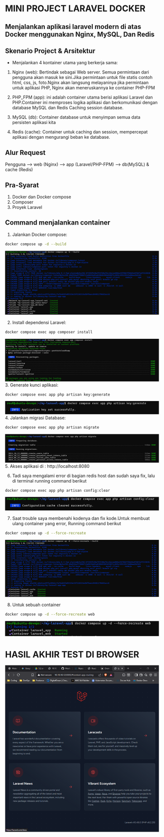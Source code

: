 # MINI PROJECT LARAVEL DOCKER
## Menjalankan aplikasi laravel modern di atas Docker menggunakan Nginx, MySQL, Dan Redis

## Skenario Project & Arsitektur
- Menjalankan 4 kontainer utama yang berkerja sama:
1. Nginx (web): Bertindak sebagai Web server. Semua permintaan dari pengguna akan masuk ke sini.Jika permintaan untuk file statis contoh html, css, js, foto.Nginx akan langsung melayaninya jika permintaan untuk aplikasi PHP, Nginx akan meneruskannya ke container PHP-FPM

2. PHP_FPM (app): ini adalah container utama berisi aplikasi Laravel dan PHP.Container ini memproses logika aplikasi dan berkomunikasi dengan database MySQL dan Redis Caching session database.

3. MySQL (db): Container database untuk menyimpan semua data persisten aplikasi kita

4. Redis (cache): Container untuk caching dan session, mempercepat aplikasi dengan mengurangi beban ke database.

## Alur Request 
Pengguna --> web (Nginx) --> app (Laravel/PHP-FPM) --> db(MySQL) & cache (Redis)

## Pra-Syarat
1. Docker dan Docker compose
2. Composer
3. Proyek Laravel 

## Command menjalankan container

1. Jalankan Docker compose:
```bash
docker compose up -d --build
```
![documentation](image/Screenshot_1.png)

2. Install dependensi Laravel:
```bash
docker compose exec app composer install
```
![documentation](image/Screenshot_2.png)
3. Generate kunci aplikasi:
```bash
docker compose exec app php artisan key:generate 
```
![documentation](image/Screenshot_3.png)
4. Jalankan migrasi Database:
```bash
docker compose exec app php artisan migrate
```
![documentation](image/Screenshot_4.png)
5. Akses aplikasi di :
http://localhost:8080

6. Tadi saya mengalami error di bagian redis host dan sudah saya fix, lalu di terminal running command berikut
```bash
docker compose exec app php artisan config:clear
```
![documentation](image/Screenshot_5.png)

7. Saat trouble saya membenahi kodenya dan fix kode.Untuk membuat ulang container yang error, Running command berikut 
```bash
docker compose up -d --force-recreate
```
![documentation](image/Screenshot_7.png)

8. Untuk sebuah container 
```bash
docker compose up -d --force-recreate web
```
![documentation](image/Screenshot_6.png)

# HASIL AKHIR TEST DI BROWSER
![documentation](image/Screenshot_8.png)